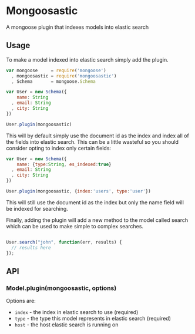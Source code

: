 # Mongoosastic
A mongoose plugin that indexes models into elastic search


## Usage

To make a model indexed into elastic search simply add the plugin.


```javascript
var mongoose     = require('mongoose')
  , mongoosastic = require('mongoosastic')
  , Schema       = mongoose.Schema

var User = new Schema({
    name: String
  , email: String
  , city: String
})

User.plugin(mongoosastic)
```

This will by default simply use the document id as the index and index
all of the fields into elastic search. This can be a little wasteful so
you should consider opting to index only certain fields:


```javascript
var User = new Schema({
    name: {type:String, es_indexed:true}
  , email: String
  , city: String
})

User.plugin(mongoosastic, {index:'users', type:'user'})
```
This will still use the document id as the index but only the name field
will be indexed for searching. 

Finally, adding the plugin will add a new method to the model called
search which can be used to make simple to complex searches. 

```javascript

User.search("john", function(err, results) {
  // results here
});

```


## API

### Model.plugin(mongoosastic, options)

Options are:

* `index` - the index in elastic search to use (required)
* `type`  - the type this model represents in elastic search (required)
* `host` - the host elastic search is running on

